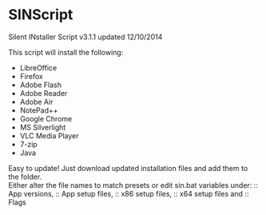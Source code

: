 SINScript
=========

Silent INstaller Script
v3.1.1  updated 12/10/2014

This script will install the following: 

* LibreOffice
* Firefox
* Adobe Flash
* Adobe Reader
* Adobe Air
* NotePad++
* Google Chrome
* MS Silverlight
* VLC Media Player
* 7-zip
* Java

Easy to update!  Just download updated installation files and add them to the folder.  
Either alter the file names to match presets or edit sin.bat variables under: 
:: App versions, 
:: App setup files, 
:: x86 setup files, 
:: x64 setup files 
and 
:: Flags
